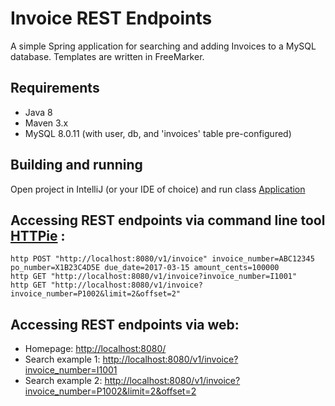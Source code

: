 # Invoice REST Endpoints
A simple Spring application for searching and adding Invoices to a MySQL database. Templates are written in FreeMarker.

## Requirements
- Java 8
- Maven 3.x
- MySQL 8.0.11 (with user, db, and 'invoices' table pre-configured)

## Building and running
Open project in IntelliJ (or your IDE of choice) and run class [Application](src/main/java/com/dwcbk/Application.java)

## Accessing REST endpoints via command line tool [HTTPie](https://httpie.org/) :
`http POST "http://localhost:8080/v1/invoice" invoice_number=ABC12345 po_number=X1B23C4D5E due_date=2017-03-15 amount_cents=100000`  
`http GET "http://localhost:8080/v1/invoice?invoice_number=I1001"`  
`http GET "http://localhost:8080/v1/invoice?invoice_number=P1002&limit=2&offset=2"`  

## Accessing REST endpoints via web:
- Homepage: [http://localhost:8080/](http://localhost:8080/)  
- Search example 1: [http://localhost:8080/v1/invoice?invoice_number=I1001](http://localhost:8080/v1/invoice?invoice_number=I1001)  
- Search example 2: [http://localhost:8080/v1/invoice?invoice_number=P1002&limit=2&offset=2](http://localhost:8080/v1/invoice?invoice_number=P1002&limit=2&offset=2)  

